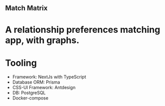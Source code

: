 ## Match Matrix

# A relationship preferences matching app, with graphs. 

# Tooling

- Framework: NextJs with TypeScript
- Database ORM: Prisma
- CSS-UI Framework: Antdesign
- DB: PostgreSQL
- Docker-compose
